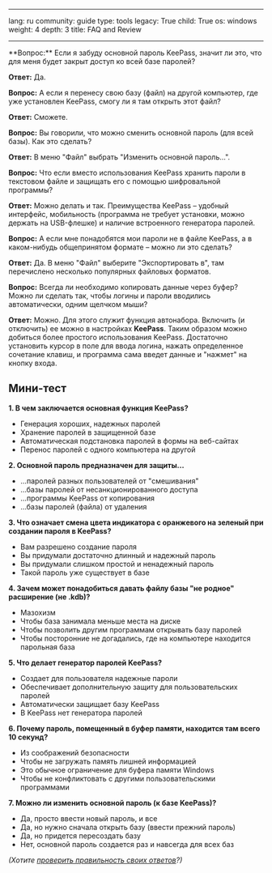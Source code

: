 

---

lang: ru
community: guide
type: tools
legacy: True
child: True
os: windows
weight: 4
depth: 3
title: FAQ and Review

---

<div class="background" markdown="1">
**Вопрос:** Если я забуду основной пароль KeePass, значит ли это, что для меня будет закрыт доступ ко всей базе паролей?

**Ответ:** Да. 

**Вопрос:** А если я перенесу свою базу (файл) на другой компьютер, где уже установлен KeePass, смогу ли я там открыть этот файл?

**Ответ:** Сможете.

**Вопрос:** Вы говорили, что можно сменить основной пароль (для всей базы). Как это сделать?

**Ответ:** В меню &quot;Файл&quot; выбрать &quot;Изменить основной пароль...&quot;.

**Вопрос:** Что если вместо использования KeePass хранить пароли в текстовом файле и защищать его с помощью шифровальной программы?

**Ответ:** Можно делать и так. Преимущества KeePass – удобный интерфейс, мобильность (программа не требует установки, можно держать на USB-флешке) и наличие встроенного генератора паролей.

**Вопрос:** А если мне понадобятся мои пароли не в файле KeePass, а в каком-нибудь общепринятом формате – можно ли это сделать?

**Ответ:** Да. В меню &quot;Файл&quot; выберите &quot;Экспортировать в&quot;, там перечислено несколько популярных файловых форматов.

**Вопрос:** Всегда ли необходимо копировать данные через буфер? Можно ли сделать так, чтобы логины и пароли вводились автоматически, одним щелчком мыши?

**Ответ:** Можно. Для этого служит функция автонабора. Включить (и отключить) ее можно в настройках **KeePass**. Таким образом можно добиться более простого использования KeePass. Достаточно установить курсор в поле для ввода логина, нажать определенное сочетание клавиш, и программа сама введет данные и "нажмет" на кнопку входа.
</div>

## Мини-тест ##

**1. В чем заключается основная функция KeePass?**

* Генерация хороших, надежных паролей
* Хранение паролей в защищенной базе
* Автоматическая подстановка паролей в формы на веб-сайтах
* Перенос паролей с одного компьютера на другой

**2. Основной пароль предназначен для защиты...**

* ...паролей разных пользователей от &quot;смешивания&quot;
* ...базы паролей от несанкционированного доступа
* ...программы KeePass от копирования
* ...базы паролей (файла) от удаления

**3. Что означает смена цвета индикатора с оранжевого на зеленый при создании пароля в KeePass?**

* Вам разрешено создание пароля
* Вы придумали достаточно длинный и надежный пароль
* Вы придумали слишком простой и ненадежный пароль
* Такой пароль уже существует в базе

**4. Зачем может понадобиться давать файлу базы &quot;не родное&quot; расширение (не .kdb)?**

* Мазохизм
* Чтобы база занимала меньше места на диске
* Чтобы позволить другим программам открывать базу паролей
* Чтобы посторонние не догадались, где на компьютере находится парольная база

**5. Что делает генератор паролей KeePass?**

* Создает для пользователя надежные пароли
* Обеспечивает дополнительную защиту для пользовательских паролей
* Автоматически защищает базу KeePass
* В KeePass нет генератора паролей

**6. Почему пароль, помещенный в буфер памяти, находится там всего 10 секунд?**

* Из соображений безопасности
* Чтобы не загружать память лишней информацией
* Это обычное ограничение для буфера памяти Windows
* Чтобы не конфликтовать с другими пользовательскими программами

**7. Можно ли изменить основной пароль (к базе KeePass)?**

* Да, просто ввести новый пароль, и все
* Да, но нужно сначала открыть базу (ввести прежний пароль)
* Да, но придется пересоздать базу
* Нет, основной пароль создается раз и навсегда для всех баз

*(Хотите [проверить правильность своих ответов](/ru/test#keepass)?)*

